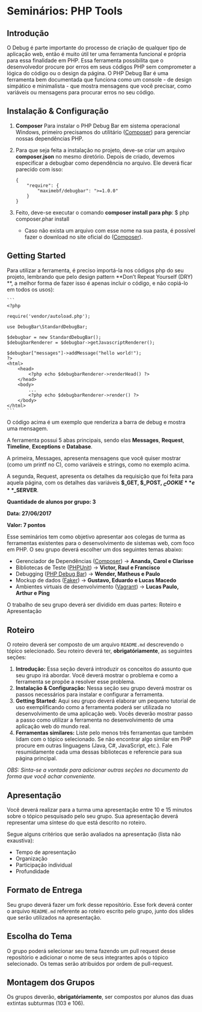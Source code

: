 # Seminários: PHP Tools

## Introdução

O Debug é parte importante do processo de criação de qualquer tipo de aplicação web, então é muito útil ter uma ferramenta funcional e própria para essa finalidade em PHP. Essa ferramenta possibilita que o desenvolvedor procure por erros em seus códigos PHP sem comprometer a lógica do código ou o design da página. O PHP Debug Bar é uma ferramenta bem documentada que funciona como um console - de design simpático e minimalista - que mostra mensagens que você precisar, como variáveis ou mensagens para procurar erros no seu código.

## Instalação & Configuração

1. **Composer** Para instalar o PHP Debug Bar em sistema operacional Windows, primeiro precisamos do utilitário ([Composer](https://getcomposer.org/)) para gerenciar nossas dependências PHP.
2. Para que seja feita a instalação no projeto, deve-se criar um arquivo **composer.json** no mesmo diretório. Depois de criado, devemos especificar a debugbar como dependência no arquivo. Ele deverá ficar parecido com isso:
    ```
    {
        "require": {
            "maximebf/debugbar": ">=1.0.0"
        }
    }
    ```
3. Feito, deve-se executar o comando **composer install para php**:
    $ php composer.phar install

    - Caso não exista um arquivo com esse nome na sua pasta, é possível fazer o download no site oficial do ([Composer](https://getcomposer.org/)).

## Getting Started

Para utilizar a ferramenta, é preciso importá-la nos códigos php do seu projeto, lembrando que pelo design pattern **Don’t Repeat Yourself (DRY)
**, a melhor forma de fazer isso é apenas incluir o código, e não copiá-lo em todos os usos):

    ```
    <?php

    require('vendor/autoload.php');

    use DebugBar\StandardDebugBar;

    $debugbar = new StandardDebugBar();
    $debugbarRenderer = $debugbar->getJavascriptRenderer();

    $debugbar["messages"]->addMessage("hello world!");
    ?>
    <html>
        <head>
            <?php echo $debugbarRenderer->renderHead() ?>
        </head>
        <body>
            ...
            <?php echo $debugbarRenderer->render() ?>
        </body>
    </html>
    ```

O código acima é um exemplo que renderiza a barra de debug e mostra uma mensagem.

A ferramenta possui 5 abas principais, sendo elas **Messages**, **Request**, **Timeline**, **Exceptions** e **Database**.

A primeira, Messages, apresenta mensagens que você quiser mostrar (como um printf no C), como variáveis e strings, como no exemplo acima.

A segunda, Request, apresenta os detalhes da requisição que foi feita para aquela página, com os detalhes das variáveis **$_GET, $_POST, $_COOKIE** e **$_SERVER**.


**Quantidade de alunos por grupo: 3**

**Data: 27/06/2017**

**Valor: 7 pontos**

Esse seminários tem como objetivo apresentar aos colegas de turma as ferramentas existentes para o desenvolvimento de sistemas web, com foco em PHP. O seu grupo deverá escolher um dos seguintes temas abaixo:

- Gerenciador de Dependências ([Composer](https://getcomposer.org/)) -> **Ananda, Carol e Clarisse**
- Bibliotecas de Teste ([PHPUnit](https://phpunit.de/)) -> **Victor, Raul e Francisco**
- Debugging ([PHP Debug Bar](http://phpdebugbar.com/)) -> **Wender, Matheus e Paulo**
- Mockup de dados ([Faker](https://github.com/fzaninotto/Faker)) -> **Gustavo, Eduardo e Lucas Macedo**
- Ambientes virtuais de desenvolvimento ([Vagrant](https://www.vagrantup.com/)) -> **Lucas Paulo, Arthur e Ping**

O trabalho de seu grupo deverá ser dividido em duas partes: Roteiro e Apresentação

## Roteiro

O roteiro deverá ser composto de um arquivo `README.md` descrevendo o tópico selecionado. Seu roteiro deverá ter, **obrigatóriamente**, as seguintes seções:

1. **Introdução:** Essa seção deverá introduzir os conceitos do assunto que seu grupo irá abordar. Você deverá mostrar o problema e como a ferramenta se propõe a resolver esse problema.
2. **Instalação & Configuração:** Nessa seção seu grupo deverá mostrar os passos necessários para instalar e configurar a ferramenta.
3. **Getting Started:** Aqui seu grupo deverá elaborar um pequeno tutorial de uso exemplificando como a ferramenta poderá ser utilizada no desenvolvimento de uma aplicação web. Vocês deverão mostrar passo a passo como utilizar a ferramenta no desenvolvimento de uma aplicação web do mundo real.
4. **Ferramentas similares:** Liste pelo menos três ferramentas que também lidam com o tópico selecionado. Se não encontrar algo similar em PHP procure em outras linguagens (Java, C#, JavaScript, etc.). Fale resumidamente cada uma dessas bibliotecas e referencie para sua página principal.

*OBS: Sinta-se a vontade para adicionar outras seções no documento da forma que você achar conveniente.* 

## Apresentação

Você deverá realizar para a turma uma apresentação entre 10 e 15 minutos sobre o tópico pesquisado pelo seu grupo. Sua apresentação deverá representar uma síntese do que está descrito no roteiro.

Segue alguns critérios que serão avaliados na apresentação (lista não exaustiva):

* Tempo de apresentação
* Organização
* Participação individual
* Profundidade

## Formato de Entrega

Seu grupo deverá fazer um fork desse repositório. Esse fork deverá conter o arquivo `README.md` referente ao roteiro escrito pelo grupo, junto dos slides que serão utilizados na apresentação.

## Escolha do Tema

O grupo poderá selecionar seu tema fazendo um pull request desse repositório e adicionar o nome de seus integrantes após o tópico selecionado. Os temas serão atribuidos por ordem de pull-request.

## Montagem dos Grupos

Os grupos deverão, **obrigatóriamente**, ser compostos por alunos das duas extintas subturmas (103 e 106).
